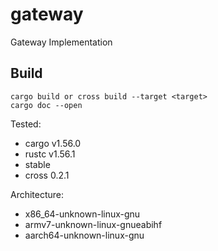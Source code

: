 # gateway

Gateway Implementation

## Build

```
cargo build or cross build --target <target>
cargo doc --open
```

Tested:
* cargo v1.56.0
* rustc v1.56.1
* stable
* cross 0.2.1

Architecture:
* x86_64-unknown-linux-gnu
* armv7-unknown-linux-gnueabihf
* aarch64-unknown-linux-gnu